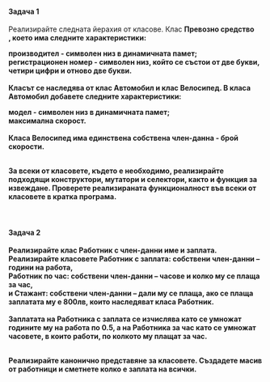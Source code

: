 <h4>Задача 1</h4>

Реализирайте следната йерахия от класове. Клас <b>Превозно средство</br>, което има следните характеристики:<br/>

производител - символен низ в динамичната памет;<br>
регистрационен номер - символен низ, който се състои от две букви, четири цифри и отново две букви.<br><br>
Класът се наследява от клас Автомобил и клас Велосипед. В класа <b>Автомобил</b> добавете следните характеристики:<br>

модел - символен низ в динамичната памет;<br>
максимална скорост.<br><br>
Класа <b>Велосипед</b> има единствена собствена член-данна - брой скорости. <br><br>

За всеки от класовете, където е необходимо, реализирайте подходящи конструктори, мутатори и селектори, както и функция за извеждане. Проверете реализираната функционалност във всеки от класовете в кратка програма. <br><br><br>

<h4>Задача 2</h4>
Реализирайте клас <b>Работник</b> с член-данни име и заплата.<br>
Реализирайте класовете <b>Работник с заплата</b>: собствени член-данни – години на работа,<br>
<b>Работник по час</b>: собствени член-данни – часове и колко му се плаща за час, <br>
и <b>Стажант</b>: собствени член-данни – дали му се плаща, ако се плаща заплатата му е 800лв, които <b>наследяват класа Работник</b>.<br>
<br>
Заплатата на Работника с заплата се изчислява като се умножат годините му на работа по 0.5,
а на Работника за час като се умножат часовете, в които работи, по колкото му плащат за час. <br><br>

Реализирайте канонично представяне за класовете. Създадете масив от работници и сметнете колко е заплата на всички.

